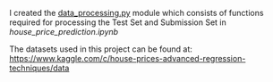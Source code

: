 I created the [data_processing.py](https://github.com/kumarsoma/house_price_prediction/blob/master/data_processing.py) module which consists of functions required for processing the Test Set and Submission Set in *house_price_prediction.ipynb*

The datasets used in this project can be found at: https://www.kaggle.com/c/house-prices-advanced-regression-techniques/data
